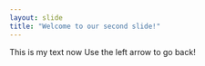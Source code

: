 ```yaml
---
layout: slide
title: "Welcome to our second slide!"
---
```

This is my text now
Use the left arrow to go back!